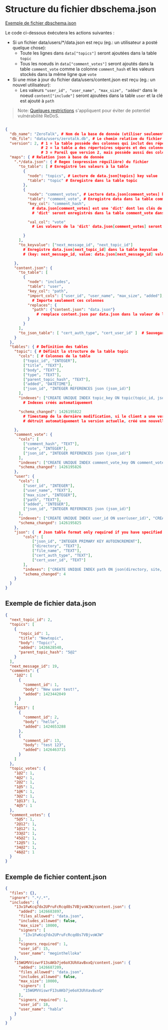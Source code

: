 # Structure du fichier dbschema.json

[Exemple de fichier dbschema.json](https://github.com/HelloZeroNet/ZeroTalk/blob/master/dbschema.json)

Le code ci-dessous éxécutera les actions suivantes :

 - Si un fichier data/users/*/data.json est reçu (eg.: un utilisateur a posté quelque chose):
   - Toute les lignes dans `data["topics"]` seront ajoutées dans la table `topic`
   - Tous les noeuds in `data["comment_votes"]` seront ajoutés dans la table `comment_vote` comme la colonne `comment_hash` et les valeurs stockés dans la même ligne que `vote`
 - Si une mise à jour du fichier data/users/content.json est reçu (eg.: un nouvel utilisateur):
   - Les valeurs `"user_id", "user_name", "max_size", "added"` dans le noeud `content["include"]` seront ajoutées dans la table `user` et la clé est ajouté à `path`

> Note: [Quelques restrictions](content_json/#regular-expressions-limitations) s'appliquent pour éviter de potentiel vulnérabilité ReDoS.

```json

{
  "db_name": "ZeroTalk", # Nom de la base de donnée (utiliser seulement pour debugger)
  "db_file": "data/users/zerotalk.db", # Le chemin relative du fichier de la base de donnée dans le répertoire du site
  "version": 2, # 1 = la table possède des colonnes qui inclut des répertoires et nom de fichier
                # 2 = la table a des répertoires séparés et des colonnes file_name
                # 3 = Pareil que version 2, mais possède aussi des colones sites (pour la fonction MergerSite)
  "maps": { # Relation json à base de donnée
    ".*/data.json": { # Regex (expression réguilière) du fichier
      "to_table": [ # Enregistré les valeurs à la table
        {
          "node": "topics", # Lecture de data.json[topics] key value
          "table": "topic" # Enregistre dans la table topic
        },
        {
          "node": "comment_votes", # Lecture data.json[comment_votes] key value
          "table": "comment_vote", # Enregistre data dans la table comment_vote
          "key_col": "comment_hash",
            # data.json[comment_votes] est une 'dict' dont les clés de la
            # 'dict' seront enregistrés dans la table comment_vote dans la colonne comment_hash

          "val_col": "vote"
            # Les valeurs de la 'dict' data.json[comment_votes] seront enregistrés dans la colonne vote de la table comment_vote

        }
      ],
      "to_keyvalue": ["next_message_id", "next_topic_id"]
        # Enregistre data.json[next_topic_id] dans la table keyvalue
        # (key: next_message_id, value: data.json[next_message_id] value)

    },
    "content.json": {
      "to_table": [
        {
          "node": "includes",
          "table": "user",
          "key_col": "path",
          "import_cols": ["user_id", "user_name", "max_size", "added"],
            # Importe seulement ces colonnes
          "replaces": {
            "path": {"content.json": "data.json"}
              # remplace content.json par data.json dans la valeur de la colonne 'path' (nécessaire pour les jointures)
          }
        }
      ],
      "to_json_table": [ "cert_auth_type", "cert_user_id" ]  # Sauvegarde cert_auth_type et cert_user_id directement dans la table json (plus facile et rapide pour le query des données)
    }
  },
  "tables": { # Definition des tables
    "topic": { # Définit la structure de la table topic
      "cols": [ # Colonnes de la table
        ["topic_id", "INTEGER"],
        ["title", "TEXT"],
        ["body", "TEXT"],
        ["type", "TEXT"],
        ["parent_topic_hash", "TEXT"],
        ["added", "DATETIME"],
        ["json_id", "INTEGER REFERENCES json (json_id)"]
      ],
      "indexes": ["CREATE UNIQUE INDEX topic_key ON topic(topic_id, json_id)"],
        # Indexes créés automatiquement

      "schema_changed": 1426195822
        # Timestamp de la dernière modification, si le client a une version différente,
        # détruit automatiquement la version actuelle, créé une nouvelle et re-engistre des données

    },
    "comment_vote": {
      "cols": [
        ["comment_hash", "TEXT"],
        ["vote", "INTEGER"],
        ["json_id", "INTEGER REFERENCES json (json_id)"]
      ],
      "indexes": ["CREATE UNIQUE INDEX comment_vote_key ON comment_vote(comment_hash, json_id)", "CREATE INDEX comment_vote_hash ON comment_vote(comment_hash)"],
      "schema_changed": 1426195826
    },
    "user": {
      "cols": [
        ["user_id", "INTEGER"],
        ["user_name", "TEXT"],
        ["max_size", "INTEGER"],
        ["path", "TEXT"],
        ["added", "INTEGER"],
        ["json_id", "INTEGER REFERENCES json (json_id)"]
      ],
      "indexes": ["CREATE UNIQUE INDEX user_id ON user(user_id)", "CREATE UNIQUE INDEX user_path ON user(path)"],
      "schema_changed": 1426195825
    },
    "json": {  # Json table format only required if you have specified to_json_table pattern anywhere
        "cols": [
            ["json_id", "INTEGER PRIMARY KEY AUTOINCREMENT"],
            ["directory", "TEXT"],
            ["file_name", "TEXT"],
            ["cert_auth_type", "TEXT"],
            ["cert_user_id", "TEXT"]
        ],
        "indexes": ["CREATE UNIQUE INDEX path ON json(directory, site, file_name)"],
        "schema_changed": 4
    }
  }
}
```

## Exemple de fichier data.json
```json
{
  "next_topic_id": 2,
  "topics": [
    {
      "topic_id": 1,
      "title": "Newtopic",
      "body": "Topic!",
      "added": 1426628540,
      "parent_topic_hash": "5@2"
    }
  ],
  "next_message_id": 19,
  "comments": {
    "1@2": [
      {
        "comment_id": 1,
        "body": "New user test!",
        "added": 1423442049
      }
    ],
    "1@13": [
      {
        "comment_id": 2,
        "body": "hello",
        "added": 1424653288
      },
      {
        "comment_id": 13,
        "body": "test 123",
        "added": 1426463715
      }
    ]
  },
  "topic_votes": {
    "1@2": 1,
    "4@2": 1,
    "2@2": 1,
    "1@5": 1,
    "1@6": 1,
    "3@2": 1,
    "1@13": 1,
    "4@5": 1
  },
  "comment_votes": {
    "5@5": 1,
    "2@12": 1,
    "1@12": 1,
    "33@2": 1,
    "45@2": 1,
    "12@5": 1,
    "34@2": 1,
    "46@2": 1
  }
}
```

## Exemple de fichier content.json

```json
{
  "files": {},
  "ignore": ".*/.*",
  "includes": {
    "13v1FwKcq7dx2UPruFcRcqd8s7VBjvoWJW/content.json": {
      "added": 1426683897,
      "files_allowed": "data.json",
      "includes_allowed": false,
      "max_size": 10000,
      "signers": [
        "13v1FwKcq7dx2UPruFcRcqd8s7VBjvoWJW"
      ],
      "signers_required": 1,
      "user_id": 15,
      "user_name": "meginthelloka"
    },
    "15WGMVViswrF13sAKb7je6oX3UhXavBxxQ/content.json": {
      "added": 1426687209,
      "files_allowed": "data.json",
      "includes_allowed": false,
      "max_size": 10000,
      "signers": [
        "15WGMVViswrF13sAKb7je6oX3UhXavBxxQ"
      ],
      "signers_required": 1,
      "user_id": 18,
      "user_name": "habla"
    }
  }
}
```
